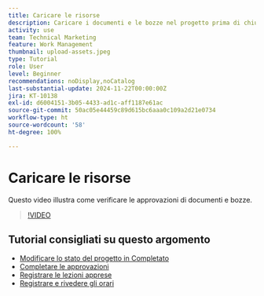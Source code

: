 ```yaml
---
title: Caricare le risorse
description: Caricare i documenti e le bozze nel progetto prima di chiuderlo, per garantire che tutti i dati pertinenti siano associati al progetto.
activity: use
team: Technical Marketing
feature: Work Management
thumbnail: upload-assets.jpeg
type: Tutorial
role: User
level: Beginner
recommendations: noDisplay,noCatalog
last-substantial-update: 2024-11-22T00:00:00Z
jira: KT-10138
exl-id: d6004151-3b05-4433-ad1c-aff1187e61ac
source-git-commit: 50ac05e44459c89d615bc6aaa0c109a2d21e0734
workflow-type: ht
source-wordcount: '58'
ht-degree: 100%

---
```


# Caricare le risorse

Questo video illustra come verificare le approvazioni di documenti e bozze.

>[!VIDEO](https://video.tv.adobe.com/v/3440370/?quality=12&learn=on)

## Tutorial consigliati su questo argomento

* [Modificare lo stato del progetto in Completato](/help/manage-work/projects/change-the-project-status.md)
* [Completare le approvazioni](/help/manage-work/close-a-project/complete-approvals.md)
* [Registrare le lezioni apprese](/help/manage-work/close-a-project/lessons-learned-from-closing-a-project.md)
* [Registrare e rivedere gli orari](/help/manage-work/close-a-project/log-and-review-hours.md)
